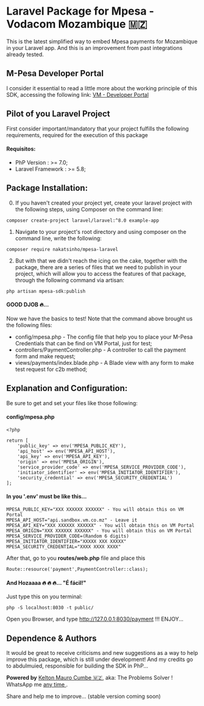 # Laravel Package for Mpesa - Vodacom Mozambique 🇲🇿
This is the latest simplified way to embed Mpesa payments for Mozambique in your Laravel app. And this is an improvement from past integrations already tested.

## M-Pesa Developer Portal
I consider it essential to read a little more about the working principle of this SDK, accessing the following link: <a href="https://developer.mpesa.vm.co.mz/documentation/" target="_blank">VM - Developer Portal</a>
## Pilot of you Laravel Project
First consider important/mandatory that your project fulfills the following requirements, required for the execution of this package

#### Requisitos:
- PhP Version : >= 7.0;
- Laravel Framework : >= 5.8;


## Package Installation:
0. If you haven't created your project yet, create your laravel project with the following steps, using Composer on the command line:
```
composer create-project laravel/laravel:^8.0 example-app
```
1. Navigate to your project's root directory and using composer on the command line, write the following:
```
composer require nakatsinho/mpesa-laravel
```
2. But with that we didn't reach the icing on the cake, together with the package, there are a series of files that we need to publish in your project, which will allow you to access the features of that package, through the following command via artisan:

```
php artisan mpesa-sdk:publish
```

#### GOOD DJOB 🔥...

Now we have the basics to test! Note that the command above brought us the following files:
- config/mpesa.php - The config file that help you to place your M-Pesa Credentials that can be find on VM Portal, just for test;
- controllers/PaymentController.php - A controller to call the payment form and make request;
- views/payments/index.blade.php - A Blade view with any form to make test request for c2b method;

## Explanation and Configuration:

Be sure to get and set your files like those following:
#### config/mpesa.php

```
<?php

return [
    'public_key' => env('MPESA_PUBLIC_KEY'),
    'api_host' => env('MPESA_API_HOST'),
    'api_key' => env('MPESA_API_KEY'),
    'origin' => env('MPESA_ORIGIN'),
    'service_provider_code' => env('MPESA_SERVICE_PROVIDER_CODE'),
    'initiator_identifier' => env('MPESA_INITIATOR_IDENTIFIER'),
    'security_credential' => env('MPESA_SECURITY_CREDENTIAL')
];

```
#### In you '.env' must be like this...

```
MPESA_PUBLIC_KEY="XXX XXXXXX XXXXXX" - You will obtain this on VM Portal
MPESA_API_HOST="api.sandbox.vm.co.mz" - Leave it
MPESA_API_KEY="XXX XXXXXX XXXXXX" - You will obtain this on VM Portal
MPESA_ORIGIN="XXX XXXXXX XXXXXX" - You will obtain this on VM Portal
MPESA_SERVICE_PROVIDER_CODE=(Random 6 digits)
MPESA_INITIATOR_IDENTIFIER="XXXXX XXX XXXXX"
MPESA_SECURITY_CREDENTIAL="XXXX XXXX XXXX"
```

After that, go to you <b>routes/web.php</b> file and place this
```
Route::resource('payment',PaymentController::class);
```

#### And Hozaaaa 🔥 🔥 🔥... "É fácil!"

Just type this on you terminal:
```
php -S localhost:8030 -t public/
```

Open you Browser, and type http://127.0.0.1:8030/payment !!! ENJOY...

## Dependence & Authors
It would be great to receive criticisms and new suggestions as a way to help improve this package, which is still under development!
And my credits go to abdulmuied, responsible for building the SDK in PhP...

**Powered by** <a href="https://github.com/nakatsinho">Kelton Mauro Cumbe 🇲🇿</a>, aka: The Problems Solver ! WhatsApp me <a href="https://wa.me/+258825248888"> any time </a>.
    













Share and help me to improve... (stable version coming soon)
